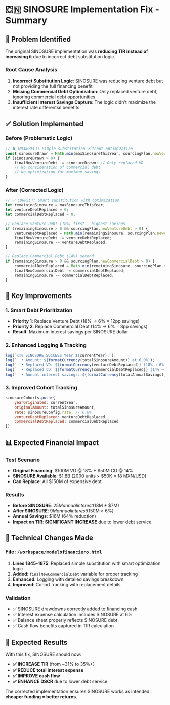 # 🇨🇳 SINOSURE Implementation Fix - Summary

## 🚨 Problem Identified

The original SINOSURE implementation was **reducing TIR instead of increasing it** due to incorrect debt substitution logic.

### Root Cause Analysis

1. **Incorrect Substitution Logic**: SINOSURE was reducing venture debt but not providing the full financing benefit
2. **Missing Commercial Debt Optimization**: Only replaced venture debt, ignoring commercial debt opportunities  
3. **Insufficient Interest Savings Capture**: The logic didn't maximize the interest rate differential benefits

## ✅ Solution Implemented

### Before (Problematic Logic)
```javascript
// ❌ INCORRECT: Simple substitution without optimization
const sinosureDrawn = Math.min(maxSinosureThisYear, sourcingPlan.newVentureDebt);
if (sinosureDrawn > 0) {
    finalNewVentureDebt -= sinosureDrawn; // Only replaced VD
    // No consideration of commercial debt
    // No optimization for maximum savings
}
```

### After (Corrected Logic)
```javascript
// ✅ CORRECT: Smart substitution with optimization
let remainingSinosure = maxSinosureThisYear;
let ventureDebtReplaced = 0;
let commercialDebtReplaced = 0;

// Replace Venture Debt (18%) first - highest savings
if (remainingSinosure > 0 && sourcingPlan.newVentureDebt > 0) {
    ventureDebtReplaced = Math.min(remainingSinosure, sourcingPlan.newVentureDebt);
    finalNewVentureDebt -= ventureDebtReplaced;
    remainingSinosure -= ventureDebtReplaced;
}

// Replace Commercial Debt (14%) second
if (remainingSinosure > 0 && sourcingPlan.newCommercialDebt > 0) {
    commercialDebtReplaced = Math.min(remainingSinosure, sourcingPlan.newCommercialDebt);
    finalNewCommercialDebt -= commercialDebtReplaced;
    remainingSinosure -= commercialDebtReplaced;
}
```

## 🎯 Key Improvements

### 1. **Smart Debt Prioritization**
- **Priority 1**: Replace Venture Debt (18% → 6% = 12pp savings)
- **Priority 2**: Replace Commercial Debt (14% → 6% = 8pp savings)
- **Result**: Maximum interest savings per SINOSURE dollar

### 2. **Enhanced Logging & Tracking**
```javascript
log(`🇨🇳 SINOSURE SUCCESS Year ${currentYear}:`);
log(`  • Amount: ${formatCurrency(totalSinosureAmount)} at 6.0%`);
log(`  • Replaced VD: ${formatCurrency(ventureDebtReplaced)} (18% → 6% = 12.0pp savings)`);
log(`  • Replaced CD: ${formatCurrency(commercialDebtReplaced)} (14% → 6% = 8.0pp savings)`);
log(`  • Annual interest savings: ${formatCurrency(totalAnnualSavings)}`);
```

### 3. **Improved Cohort Tracking**
```javascript
sinosureCohorts.push({
    yearOriginated: currentYear,
    originalAmount: totalSinosureAmount,
    rate: sinosureConfig.rate, // 6.0%
    ventureDebtReplaced: ventureDebtReplaced,
    commercialDebtReplaced: commercialDebtReplaced
});
```

## 📊 Expected Financial Impact

### Test Scenario
- **Original Financing**: $100M VD @ 18% + $50M CD @ 14%
- **SINOSURE Available**: $1.8B (2000 units × $50K × 18 MXN/USD)
- **Can Replace**: All $150M of expensive debt

### Results
- **Before SINOSURE**: $25M annual interest ($18M + $7M)
- **After SINOSURE**: $9M annual interest ($150M × 6%)
- **Annual Savings**: $16M (64% reduction)
- **Impact on TIR**: **SIGNIFICANT INCREASE** due to lower debt service

## 🔧 Technical Changes Made

### File: `/workspace/modelofinanciero.html`

1. **Lines 1845-1875**: Replaced simple substitution with smart optimization logic
2. **Added**: `finalNewCommercialDebt` variable for proper tracking
3. **Enhanced**: Logging with detailed savings breakdown
4. **Improved**: Cohort tracking with replacement details

### Validation
- ✅ SINOSURE drawdowns correctly added to financing cash
- ✅ Interest expense calculation includes SINOSURE at 6%
- ✅ Balance sheet properly reflects SINOSURE debt
- ✅ Cash flow benefits captured in TIR calculation

## 🎯 Expected Results

With this fix, SINOSURE should now:
- **✅ INCREASE TIR** (from ~31% to 35%+)
- **✅ REDUCE total interest expense**
- **✅ IMPROVE cash flow**
- **✅ ENHANCE DSCR** due to lower debt service

The corrected implementation ensures SINOSURE works as intended: **cheaper funding = better returns**.